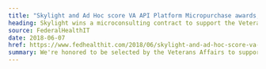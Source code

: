 ```yaml
---
title: "Skylight and Ad Hoc score VA API Platform Micropurchase awards, Skylight to host VA Prioritization Workshop"
heading: Skylight wins a microconsulting contract to support the Veterans Affairs' API platform initiative
source: FederalHealthIT
date: 2018-06-07
href: https://www.fedhealthit.com/2018/06/skylight-and-ad-hoc-score-va-api-platform-micropurchase-awards-skylight-to-hosts-va-prioritization-workshop/
summary: We're honored to be selected by the Veterans Affairs to support their API platform initiative using the federal government's micropurchase authority.
---
```

